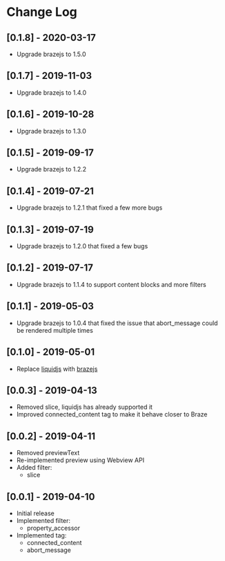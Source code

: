 # Change Log

## [0.1.8] - 2020-03-17
- Upgrade brazejs to 1.5.0

## [0.1.7] - 2019-11-03
- Upgrade brazejs to 1.4.0 

## [0.1.6] - 2019-10-28
- Upgrade brazejs to 1.3.0

## [0.1.5] - 2019-09-17
- Upgrade brazejs to 1.2.2

## [0.1.4] - 2019-07-21
- Upgrade brazejs to 1.2.1 that fixed a few more bugs

## [0.1.3] - 2019-07-19
- Upgrade brazejs to 1.2.0 that fixed a few bugs

## [0.1.2] - 2019-07-17
- Upgrade brazejs to 1.1.4 to support content blocks and more filters

## [0.1.1] - 2019-05-03
- Upgrade brazejs to 1.0.4 that fixed the issue that abort_message could be rendered multiple times

## [0.1.0] - 2019-05-01
- Replace [liquidjs](https://github.com/harttle/liquidjs) with [brazejs](https://github.com/yq314/brazejs)

## [0.0.3] - 2019-04-13
- Removed slice, liquidjs has already supported it
- Improved connected_content tag to make it behave closer to Braze

## [0.0.2] - 2019-04-11
- Removed previewText
- Re-implemented preview using Webview API
- Added filter:
  - slice

## [0.0.1] - 2019-04-10
- Initial release
- Implemented filter: 
  - property_accessor
- Implemented tag: 
  - connected_content
  - abort_message